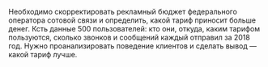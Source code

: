 Необходимо скорректировать рекламный бюджет федерального оператора сотовой связи и определить, какой тариф приносит больше денег. Ксть данные 500 пользователей: кто они, откуда, каким тарифом пользуются, сколько звонков и сообщений каждый отправил за 2018 год. Нужно проанализировать поведение клиентов и сделать вывод — какой тариф лучше.
